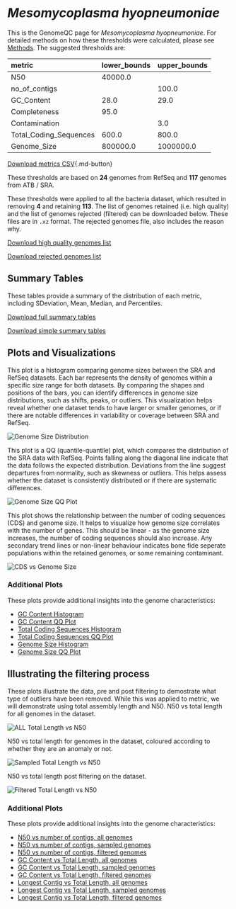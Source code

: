 # *Mesomycoplasma hyopneumoniae*

This is the GenomeQC page for *Mesomycoplasma hyopneumoniae*. For detailed methods on how these thresholds were calculated, please see [Methods](../../methods.md).
The suggested thresholds are: 

| metric                 | lower_bounds   | upper_bounds   |
|:-----------------------|:---------------|:---------------|
| N50                    | 40000.0        |                |
| no_of_contigs          |                | 100.0          |
| GC_Content             | 28.0           | 29.0           |
| Completeness           | 95.0           |                |
| Contamination          |                | 3.0            |
| Total_Coding_Sequences | 600.0          | 800.0          |
| Genome_Size            | 800000.0       | 1000000.0      |

[Download metrics CSV](Mesomycoplasma_hyopneumoniae_metrics.csv){.md-button}


These thresholds are based on **24** genomes from RefSeq and **117** genomes from ATB / SRA.

These thresholds were applied to all the bacteria dataset, which resulted in removing **4** and retaining **113**.
The list of genomes retained (i.e. high quality) and the list of genomes rejected (filtered) can be downloaded below. These files are in `.xz` format. The rejected genomes file, also includes the reason why.

[Download high quality genomes list](Mesomycoplasma_hyopneumoniae_high_quality_genomes.csv.xz)


[Download rejected genomes list](Mesomycoplasma_hyopneumoniae_filtered_out_genomes.csv.xz)



## Summary Tables
These tables provide a summary of the distribution of each metric, including SDeviation, Mean, Median, and Percentiles.

[Download full summary tables](summary.csv)

[Download simple summary tables](selected_summary.csv)

## Plots and Visualizations

This plot is a histogram comparing genome sizes between the SRA and RefSeq datasets. Each bar represents the density of genomes within a specific size range for both datasets. By comparing the shapes and positions of the bars, you can identify differences in genome size distributions, such as shifts, peaks, or outliers. This visualization helps reveal whether one dataset tends to have larger or smaller genomes, or if there are notable differences in variability or coverage between SRA and RefSeq.

![Genome Size Distribution](Genome_Size_refseq_histogram_kde.png)

This plot is a QQ (quantile-quantile) plot, which compares the distribution of the SRA data with RefSeq. Points falling along the diagonal line indicate that the data follows the expected distribution. Deviations from the line suggest departures from normality, such as skewness or outliers. This helps assess whether the dataset is consistently distributed or if there are systematic differences.

![Genome Size QQ Plot](Genome_Size_refseq_qqplot.png)

This plot shows the relationship between the number of coding sequences (CDS) and genome size. It helps to visualize how genome size correlates with the number of genes. This should be linear - as the genome size increases, the number of coding sequences should also increase. Any secondary trend lines or non-linear behaviour indicates bone fide seperate populations within the retained genomes, or some remaining contaminant. 

![CDS vs Genome Size](Mesomycoplasma_hyopneumoniae_CDS_vs_Genome_Size.png)

### Additional Plots

These plots provide additional insights into the genome characteristics:

- [GC Content Histogram](GC_Content_refseq_histogram_kde.png)
- [GC Content QQ Plot](GC_Content_refseq_qqplot.png)
- [Total Coding Sequences Histogram](Total_Coding_Sequences_refseq_histogram_kde.png)
- [Total Coding Sequences QQ Plot](Total_Coding_Sequences_refseq_qqplot.png)
- [Genome Size Histogram](Genome_Size_refseq_histogram_kde.png)
- [Genome Size QQ Plot](Genome_Size_refseq_qqplot.png)
## Illustrating the filtering process
These plots illustrate the data, pre and post filtering to demostrate what type of outliers have been removed. While this was applied to metric, we will demonstrate using total assembly length and N50.
N50 vs total length for all genomes in the dataset.

![ALL Total Length vs N50](Mesomycoplasma_hyopneumoniae_all_total_length_N50.png)

N50 vs total length for genomes in the dataset, coloured according to whether they are an anomaly or not.

![Sampled Total Length vs N50](Mesomycoplasma_hyopneumoniae_sample_total_length_N50.png)

N50 vs total length post filtering on the dataset.

![Filtered Total Length vs N50](Mesomycoplasma_hyopneumoniae_filt_total_length_N50.png)

### Additional Plots

These plots provide additional insights into the genome characteristics:

- [N50 vs number of contigs, all genomes](Mesomycoplasma_hyopneumoniae_all_N50_number.png)
- [N50 vs number of contigs, sampled genomes](Mesomycoplasma_hyopneumoniae_sample_N50_number.png)
- [N50 vs number of contigs, filtered genomes](Mesomycoplasma_hyopneumoniae_filt_N50_number.png)
- [GC Content vs Total Length, all genomes](Mesomycoplasma_hyopneumoniae_all_total_length_GC_Content.png)
- [GC Content vs Total Length, sampled genomes](Mesomycoplasma_hyopneumoniae_sample_total_length_GC_Content.png)
- [GC Content vs Total Length, filtered genomes](Mesomycoplasma_hyopneumoniae_filt_total_length_GC_Content.png)
- [Longest Contig vs Total Length, all genomes](Mesomycoplasma_hyopneumoniae_all_total_length_longest.png)
- [Longest Contig vs Total Length, sampled genomes](Mesomycoplasma_hyopneumoniae_sample_total_length_longest.png)
- [Longest Contig vs Total Length, filtered genomes](Mesomycoplasma_hyopneumoniae_filt_total_length_longest.png)
